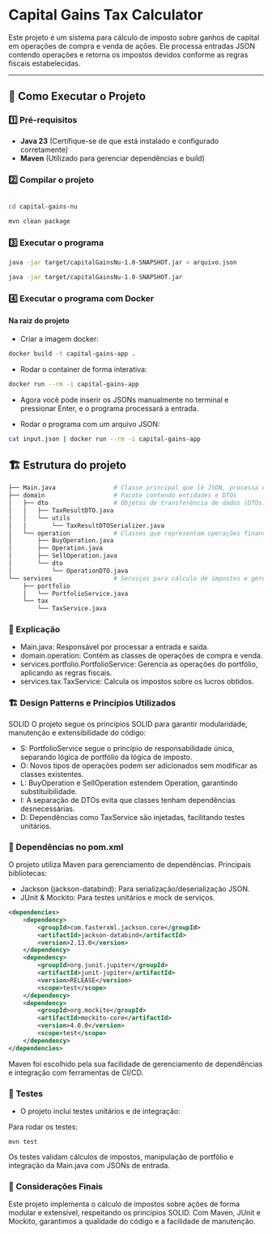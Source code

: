 # Capital Gains Tax Calculator

Este projeto é um sistema para cálculo de imposto sobre ganhos de capital em operações de compra e venda de ações. Ele processa entradas JSON contendo operações e retorna os impostos devidos conforme as regras fiscais estabelecidas.

---

## 🚀 Como Executar o Projeto

### 1️⃣ Pré-requisitos
- **Java 23** (Certifique-se de que está instalado e configurado corretamente)
- **Maven** (Utilizado para gerenciar dependências e build)

### 2️⃣ Compilar o projeto
```sh

cd capital-gains-nu

mvn clean package
```
### 3️⃣ Executar o programa
```sh
java -jar target/capitalGainsNu-1.0-SNAPSHOT.jar < arquivo.json

java -jar target/capitalGainsNu-1.0-SNAPSHOT.jar

```

### 4️⃣ Executar o programa com Docker
#### Na raiz do projeto

- Criar a imagem docker:
```bash 
docker build -t capital-gains-app .
```
- Rodar o container de forma interativa:
```bash
docker run --rm -i capital-gains-app 
```
- Agora você pode inserir os JSONs manualmente no terminal e pressionar Enter, e o programa processará a entrada.

- Rodar o programa com um arquivo JSON:
```bash
cat input.json | docker run --rm -i capital-gains-app
```

## 🏗️ Estrutura do projeto
```bash
├── Main.java                # Classe principal que lê JSON, processa operações e imprime impostos
├── domain                   # Pacote contendo entidades e DTOs
│   ├── dto                  # Objetos de transferência de dados (DTOs)
│   │   ├── TaxResultDTO.java
│   │   └── utils
│   │       └── TaxResultDTOSerializer.java
│   └── operation            # Classes que representam operações financeiras
│       ├── BuyOperation.java
│       ├── Operation.java
│       ├── SellOperation.java
│       └── dto
│           └── OperationDTO.java
└── services                 # Serviços para cálculo de impostos e gerenciamento de portfólio
    ├── portfolio
    │   └── PortfolioService.java
    └── tax
        └── TaxService.java
```

### 📌 Explicação
- Main.java: Responsável por processar a entrada e saída.
- domain.operation: Contém as classes de operações de compra e venda.
- services.portfolio.PortfolioService: Gerencia as operações do portfólio, aplicando as regras fiscais.
- services.tax.TaxService: Calcula os impostos sobre os lucros obtidos.

### 🏗️ Design Patterns e Princípios Utilizados
SOLID
O projeto segue os princípios SOLID para garantir modularidade, manutenção e extensibilidade do código:

- S: PortfolioService segue o princípio de responsabilidade única, separando lógica de portfólio da lógica de imposto.
- O: Novos tipos de operações podem ser adicionados sem modificar as classes existentes.
- L: BuyOperation e SellOperation estendem Operation, garantindo substituibilidade.
- I: A separação de DTOs evita que classes tenham dependências desnecessárias.
- D: Dependências como TaxService são injetadas, facilitando testes unitários.

### 📜 Dependências no pom.xml
O projeto utiliza Maven para gerenciamento de dependências. Principais bibliotecas:

- Jackson (jackson-databind): Para serialização/deserialização JSON.
- JUnit & Mockito: Para testes unitários e mock de serviços.

```xml
<dependencies>
    <dependency>
        <groupId>com.fasterxml.jackson.core</groupId>
        <artifactId>jackson-databind</artifactId>
        <version>2.13.0</version>
    </dependency>
    <dependency>
        <groupId>org.junit.jupiter</groupId>
        <artifactId>junit-jupiter</artifactId>
        <version>RELEASE</version>
        <scope>test</scope>
    </dependency>
    <dependency>
        <groupId>org.mockito</groupId>
        <artifactId>mockito-core</artifactId>
        <version>4.0.0</version>
        <scope>test</scope>
    </dependency>
</dependencies>

```

Maven foi escolhido pela sua facilidade de gerenciamento de dependências e integração com ferramentas de CI/CD.


### 🧪 Testes
- O projeto inclui testes unitários e de integração:

Para rodar os testes:

```shell
mvn test
```

Os testes validam cálculos de impostos, manipulação de portfólio e integração da Main.java com JSONs de entrada.

### 📌 Considerações Finais
Este projeto implementa o cálculo de impostos sobre ações de forma modular e extensível, respeitando os princípios SOLID. Com Maven, JUnit e Mockito, garantimos a qualidade do código e a facilidade de manutenção.
